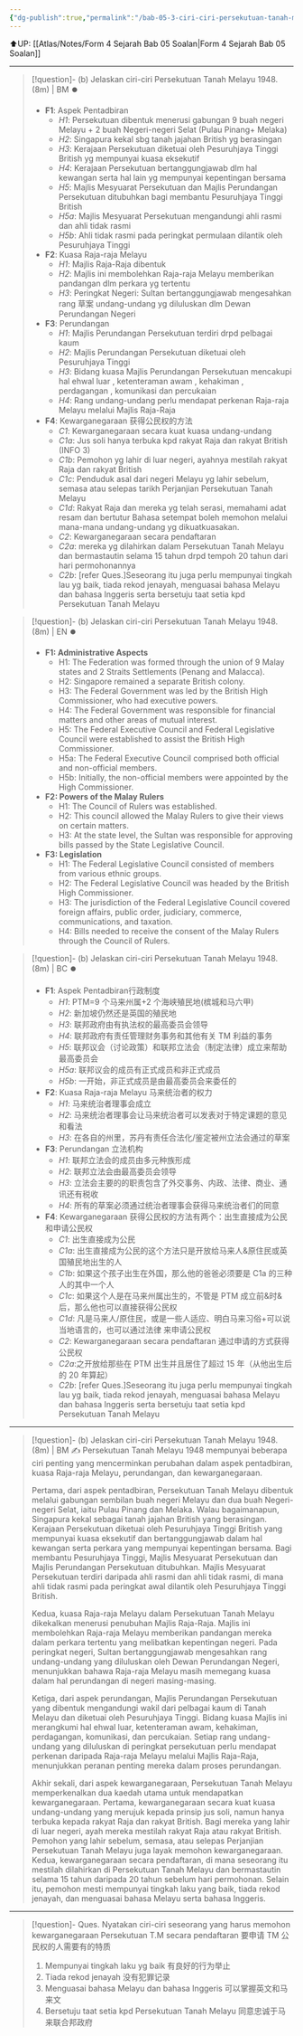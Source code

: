 ```yaml
---
{"dg-publish":true,"permalink":"/bab-05-3-ciri-ciri-persekutuan-tanah-melayu-1948/"}
---
```


⬆️UP: [[Atlas/Notes/Form 4 Sejarah Bab 05 Soalan\|Form 4 Sejarah Bab 05 Soalan]]

---

> [!question]- (b) Jelaskan ciri-ciri Persekutuan Tanah Melayu 1948. (8m)  | BM ⏺️
> - **F1**: Aspek Pentadbiran  
> 	- *H1*: Persekutuan dibentuk menerusi gabungan 9 buah negeri Melayu + 2 buah Negeri-negeri Selat (Pulau Pinang+ Melaka)  
> 	- *H2*: Singapura kekal sbg tanah jajahan British yg berasingan  
> 	- *H3*: Kerajaan Persekutuan diketuai oleh Pesuruhjaya Tinggi British yg mempunyai kuasa eksekutif  
> 	- *H4*: Kerajaan Persekutuan bertanggungjawab dlm hal kewangan serta hal lain yg mempunyai kepentingan bersama  
> 	- *H5*: Majlis Mesyuarat Persekutuan dan Majlis Perundangan Persekutuan ditubuhkan bagi   membantu Pesuruhjaya Tinggi British  
> 	- *H5a*: Majlis Mesyuarat Persekutuan mengandungi ahli rasmi dan ahli tidak rasmi  
> 	- *H5b*: Ahli tidak rasmi pada peringkat permulaan dilantik oleh Pesuruhjaya Tinggi  
> - **F2**: Kuasa Raja-raja Melayu  
> 	- *H1*: Majlis Raja-Raja dibentuk  
> 	- *H2*: Majlis ini membolehkan Raja-raja Melayu memberikan pandangan dlm perkara yg tertentu  
> 	- *H3*: Peringkat Negeri: Sultan bertanggungjawab mengesahkan rang 草案 undang-undang yg   diluluskan dlm Dewan Perundangan Negeri  
> - **F3**: Perundangan
> 	- *H1*: Majlis Perundangan Persekutuan terdiri drpd pelbagai kaum  
> 	- *H2*: Majlis Perundangan Persekutuan diketuai oleh Pesuruhjaya Tinggi  
> 	- *H3*: Bidang kuasa Majlis Perundangan Persekutuan mencakupi  hal ehwal luar , ketenteraman awam , kehakiman , perdagangan , komunikasi  dan percukaian  
> 	- *H4*: Rang undang-undang perlu mendapat perkenan Raja-raja Melayu melalui Majlis Raja-Raja
> - **F4**: Kewarganegaraan  获得公民权的方法
> 	- *C1*: Kewarganegaraan secara kuat kuasa undang-undang   
> 	- *C1a*: Jus soli hanya terbuka kpd rakyat Raja dan rakyat British (INFO 3)  
> 	- *C1b*: Pemohon yg lahir di luar negeri, ayahnya mestilah rakyat Raja dan rakyat British  
> 	- *C1c*: Penduduk asal dari negeri Melayu yg lahir sebelum, semasa atau selepas tarikh Perjanjian Persekutuan Tanah Melayu  
> 	- *C1d*: Rakyat Raja dan mereka yg telah serasi, memahami adat resam dan bertutur Bahasa setempat boleh memohon melalui mana-mana undang-undang yg dikuatkuasakan.  
> 	- *C2*: Kewarganegaraan secara pendaftaran   
> 	- *C2a*: mereka yg dilahirkan dalam Persekutuan Tanah Melayu dan bermastautin selama 15 tahun drpd tempoh 20 tahun dari hari permohonannya  
> 	- *C2b*: [refer Ques.]Seseorang itu juga perlu mempunyai tingkah lau yg baik, tiada rekod jenayah, menguasai bahasa Melayu dan bahasa Inggeris serta bersetuju taat setia kpd Persekutuan Tanah Melayu

> [!question]- (b) Jelaskan ciri-ciri Persekutuan Tanah Melayu 1948. (8m)  | EN ⏺️
> - **F1: Administrative Aspects**  
> 	- H1: The Federation was formed through the union of 9 Malay states and 2 Straits Settlements (Penang and Malacca).  
> 	- H2: Singapore remained a separate British colony.  
> 	- H3: The Federal Government was led by the British High Commissioner, who had executive powers.  
> 	- H4: The Federal Government was responsible for financial matters and other areas of mutual interest.  
> 	- H5: The Federal Executive Council and Federal Legislative Council were established to assist the British High Commissioner.  
> 	- H5a: The Federal Executive Council comprised both official and non-official members.  
> 	- H5b: Initially, the non-official members were appointed by the High Commissioner.
> - **F2: Powers of the Malay Rulers**  
> 	- H1: The Council of Rulers was established.  
> 	- H2: This council allowed the Malay Rulers to give their views on certain matters.  
> 	- H3: At the state level, the Sultan was responsible for approving bills passed by the State Legislative Council.
> - **F3: Legislation**  
> 	- H1: The Federal Legislative Council consisted of members from various ethnic groups.  
> 	- H2: The Federal Legislative Council was headed by the British High Commissioner.  
> 	- H3: The jurisdiction of the Federal Legislative Council covered foreign affairs, public order, judiciary, commerce, communications, and taxation.  
> 	- H4: Bills needed to receive the consent of the Malay Rulers through the Council of Rulers.

> [!question]- (b) Jelaskan ciri-ciri Persekutuan Tanah Melayu 1948. (8m)  | BC ⏺️
> - **F1**:  Aspek Pentadbiran行政制度  
> 	- *H1*: PTM=9 个马来州属+2 个海峡殖民地(槟城和马六甲)  
> 	- *H2*: 新加坡仍然还是英国的殖民地  
> 	- *H3*: 联邦政府由有执法权的最高委员会领导  
> 	- *H4*: 联邦政府有责任管理财务事务和其他有关 TM 利益的事务  
> 	- *H5*: 联邦议会（讨论政策）和联邦立法会（制定法律）成立来帮助最高委员会    
> 	- *H5a*: 联邦议会的成员有正式成员和非正式成员  
> 	- *H5b*: 一开始，非正式成员是由最高委员会来委任的  
> - **F2**: Kuasa Raja-raja Melayu 马来统治者的权力  
> 	- *H1*: 马来统治者理事会成立  
> 	- *H2*: 马来统治者理事会让马来统治者可以发表对于特定课题的意见和看法  
> 	- *H3*: 在各自的州里，苏丹有责任合法化/鉴定被州立法会通过的草案  
> - **F3**: Perundangan 立法机构  
> 	- *H1*: 联邦立法会的成员由多元种族形成  
> 	- *H2*: 联邦立法会由最高委员会领导  
> 	- *H3*: 立法会主要的的职责包含了外交事务、内政、法律、商业、通讯还有税收  
> 	- *H4*: 所有的草案必须通过统治者理事会获得马来统治者们的同意  
> - **F4**: Kewarganegaraan  获得公民权的方法有两个：出生直接成为公民和申请公民权  
> 	- *C1*: 出生直接成为公民  
> 	- *C1a*: 出生直接成为公民的这个方法只是开放给马来人&原住民或英国殖民地出生的人  
> 	- *C1b*: 如果这个孩子出生在外国，那么他的爸爸必须要是 C1a 的三种人的其中一个人  
> 	- *C1c*: 如果这个人是在马来州属出生的，不管是 PTM 成立前&时&后，那么他也可以直接获得公民权
> 	- *C1d*: 凡是马来人/原住民，或是一些人适应、明白马来习俗+可以说当地语言的，也可以通过法律 来申请公民权  
> 	- *C2*: Kewarganegaraan secara pendaftaran 通过申请的方式获得公民权  
> 	- *C2a*:之开放给那些在 PTM 出生并且居住了超过 15 年（从他出生后的 20 年算起）  
> 	- *C2b*: [refer Ques.]Seseorang itu juga perlu mempunyai tingkah lau yg baik, tiada rekod jenayah, menguasai bahasa Melayu dan bahasa Inggeris serta bersetuju taat setia kpd Persekutuan Tanah Melayu

---

> [!question]- (b) Jelaskan ciri-ciri Persekutuan Tanah Melayu 1948. (8m)  | BM ✍️
> Persekutuan Tanah Melayu 1948 mempunyai beberapa ciri penting yang mencerminkan perubahan dalam aspek pentadbiran, kuasa Raja-raja Melayu, perundangan, dan kewarganegaraan.
> 
> Pertama, dari aspek pentadbiran, Persekutuan Tanah Melayu dibentuk melalui gabungan sembilan buah negeri Melayu dan dua buah Negeri-negeri Selat, iaitu Pulau Pinang dan Melaka. Walau bagaimanapun, Singapura kekal sebagai tanah jajahan British yang berasingan. Kerajaan Persekutuan diketuai oleh Pesuruhjaya Tinggi British yang mempunyai kuasa eksekutif dan bertanggungjawab dalam hal kewangan serta perkara yang mempunyai kepentingan bersama. Bagi membantu Pesuruhjaya Tinggi, Majlis Mesyuarat Persekutuan dan Majlis Perundangan Persekutuan ditubuhkan. Majlis Mesyuarat Persekutuan terdiri daripada ahli rasmi dan ahli tidak rasmi, di mana ahli tidak rasmi pada peringkat awal dilantik oleh Pesuruhjaya Tinggi British.
> 
> Kedua, kuasa Raja-raja Melayu dalam Persekutuan Tanah Melayu dikekalkan menerusi penubuhan Majlis Raja-Raja. Majlis ini membolehkan Raja-raja Melayu memberikan pandangan mereka dalam perkara tertentu yang melibatkan kepentingan negeri. Pada peringkat negeri, Sultan bertanggungjawab mengesahkan rang undang-undang yang diluluskan oleh Dewan Perundangan Negeri, menunjukkan bahawa Raja-raja Melayu masih memegang kuasa dalam hal perundangan di negeri masing-masing.
> 
> Ketiga, dari aspek perundangan, Majlis Perundangan Persekutuan yang dibentuk mengandungi wakil dari pelbagai kaum di Tanah Melayu dan diketuai oleh Pesuruhjaya Tinggi. Bidang kuasa Majlis ini merangkumi hal ehwal luar, ketenteraman awam, kehakiman, perdagangan, komunikasi, dan percukaian. Setiap rang undang-undang yang diluluskan di peringkat persekutuan perlu mendapat perkenan daripada Raja-raja Melayu melalui Majlis Raja-Raja, menunjukkan peranan penting mereka dalam proses perundangan.
> 
> Akhir sekali, dari aspek kewarganegaraan, Persekutuan Tanah Melayu memperkenalkan dua kaedah utama untuk mendapatkan kewarganegaraan. Pertama, kewarganegaraan secara kuat kuasa undang-undang yang merujuk kepada prinsip jus soli, namun hanya terbuka kepada rakyat Raja dan rakyat British. Bagi mereka yang lahir di luar negeri, ayah mereka mestilah rakyat Raja atau rakyat British. Pemohon yang lahir sebelum, semasa, atau selepas Perjanjian Persekutuan Tanah Melayu juga layak memohon kewarganegaraan. Kedua, kewarganegaraan secara pendaftaran, di mana seseorang itu mestilah dilahirkan di Persekutuan Tanah Melayu dan bermastautin selama 15 tahun daripada 20 tahun sebelum hari permohonan. Selain itu, pemohon mesti mempunyai tingkah laku yang baik, tiada rekod jenayah, dan menguasai bahasa Melayu serta bahasa Inggeris.

---

> [!question]- Ques. Nyatakan ciri-ciri seseorang yang harus memohon kewarganegaraan Persekutuan T.M secara pendaftaran 要申请 TM 公民权的人需要有的特质
> 1. Mempunyai tingkah laku yg baik 有良好的行为举止  
> 2. Tiada rekod jenayah 没有犯罪记录  
> 3. Menguasai bahasa Melayu dan bahasa Inggeris 可以掌握英文和马来文  
> 4. Bersetuju taat setia kpd Persekutuan Tanah Melayu 同意忠诚于马来联合邦政府